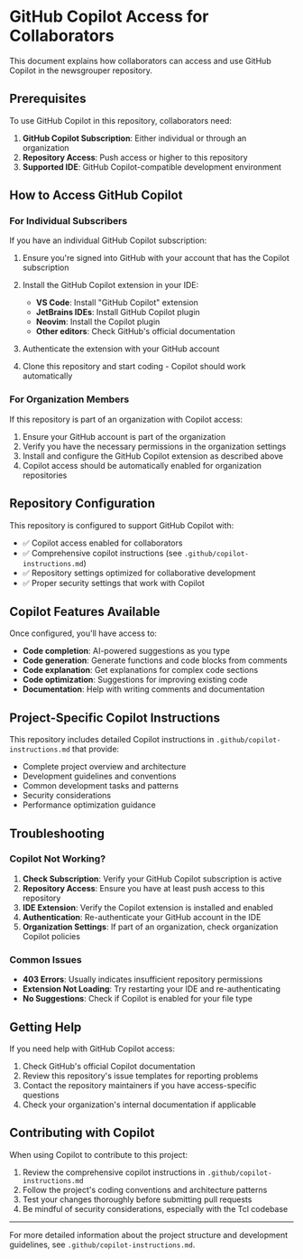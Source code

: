 # GitHub Copilot Access for Collaborators

This document explains how collaborators can access and use GitHub Copilot in the newsgrouper repository.

## Prerequisites

To use GitHub Copilot in this repository, collaborators need:

1. **GitHub Copilot Subscription**: Either individual or through an organization
2. **Repository Access**: Push access or higher to this repository
3. **Supported IDE**: GitHub Copilot-compatible development environment

## How to Access GitHub Copilot

### For Individual Subscribers

If you have an individual GitHub Copilot subscription:

1. Ensure you're signed into GitHub with your account that has the Copilot subscription
2. Install the GitHub Copilot extension in your IDE:
   - **VS Code**: Install "GitHub Copilot" extension
   - **JetBrains IDEs**: Install GitHub Copilot plugin
   - **Neovim**: Install the Copilot plugin
   - **Other editors**: Check GitHub's official documentation

3. Authenticate the extension with your GitHub account
4. Clone this repository and start coding - Copilot should work automatically

### For Organization Members

If this repository is part of an organization with Copilot access:

1. Ensure your GitHub account is part of the organization
2. Verify you have the necessary permissions in the organization settings
3. Install and configure the GitHub Copilot extension as described above
4. Copilot access should be automatically enabled for organization repositories

## Repository Configuration

This repository is configured to support GitHub Copilot with:

- ✅ Copilot access enabled for collaborators
- ✅ Comprehensive copilot instructions (see `.github/copilot-instructions.md`)
- ✅ Repository settings optimized for collaborative development
- ✅ Proper security settings that work with Copilot

## Copilot Features Available

Once configured, you'll have access to:

- **Code completion**: AI-powered suggestions as you type
- **Code generation**: Generate functions and code blocks from comments
- **Code explanation**: Get explanations for complex code sections
- **Code optimization**: Suggestions for improving existing code
- **Documentation**: Help with writing comments and documentation

## Project-Specific Copilot Instructions

This repository includes detailed Copilot instructions in `.github/copilot-instructions.md` that provide:

- Complete project overview and architecture
- Development guidelines and conventions
- Common development tasks and patterns
- Security considerations
- Performance optimization guidance

## Troubleshooting

### Copilot Not Working?

1. **Check Subscription**: Verify your GitHub Copilot subscription is active
2. **Repository Access**: Ensure you have at least push access to this repository
3. **IDE Extension**: Verify the Copilot extension is installed and enabled
4. **Authentication**: Re-authenticate your GitHub account in the IDE
5. **Organization Settings**: If part of an organization, check organization Copilot policies

### Common Issues

- **403 Errors**: Usually indicates insufficient repository permissions
- **Extension Not Loading**: Try restarting your IDE and re-authenticating
- **No Suggestions**: Check if Copilot is enabled for your file type

## Getting Help

If you need help with GitHub Copilot access:

1. Check GitHub's official Copilot documentation
2. Review this repository's issue templates for reporting problems
3. Contact the repository maintainers if you have access-specific questions
4. Check your organization's internal documentation if applicable

## Contributing with Copilot

When using Copilot to contribute to this project:

1. Review the comprehensive copilot instructions in `.github/copilot-instructions.md`
2. Follow the project's coding conventions and architecture patterns
3. Test your changes thoroughly before submitting pull requests
4. Be mindful of security considerations, especially with the Tcl codebase

---

For more detailed information about the project structure and development guidelines, see `.github/copilot-instructions.md`.